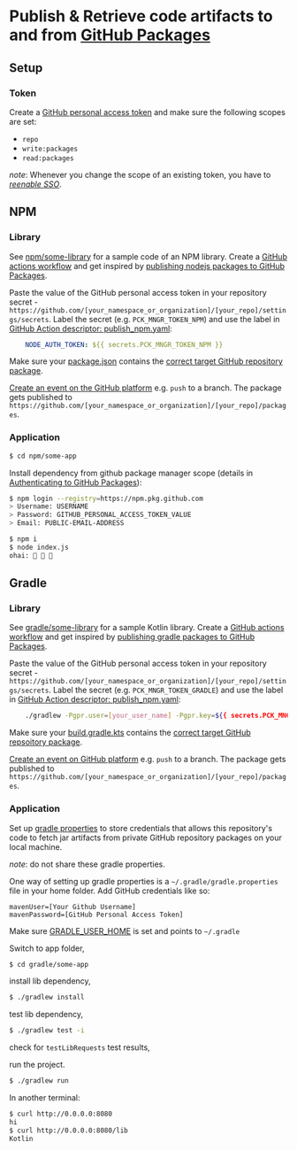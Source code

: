 # Publish & Retrieve code artifacts to and from [GitHub Packages](https://github.com/features/packages)

## Setup

### Token

Create a [GitHub personal access token](https://help.github.com/en/github/authenticating-to-github/creating-a-personal-access-token-for-the-command-line#creating-a-token) 
and make sure the following scopes are set:

- `repo`
- `write:packages`
- `read:packages`

_note_: Whenever you change the scope of an existing token, you have to [_reenable SSO_](https://help.github.com/en/github/authenticating-to-github/authorizing-a-personal-access-token-for-use-with-saml-single-sign-on).


## NPM

### Library

See [npm/some-library](npm/some-library) for a sample code of an NPM library.
Create a [GitHub actions workflow](https://help.github.com/en/actions/configuring-and-managing-workflows/configuring-a-workflow) 
and get inspired by [publishing nodejs packages to GitHub Packages](https://help.github.com/en/actions/language-and-framework-guides/publishing-nodejs-packages#publishing-packages-to-github-packages).

Paste the value of the GitHub personal access token in your repository secret - 
`https://github.com/[your_namespace_or_organization]/[your_repo]/settings/secrets`.
Label the secret (e.g. `PCK_MNGR_TOKEN_NPM`) and use the label in [GitHub Action descriptor: publish_npm.yaml](../.github/workflows/publish_npm.yaml#L33):
```yaml
    NODE_AUTH_TOKEN: ${{ secrets.PCK_MNGR_TOKEN_NPM }}
```

Make sure your [package.json](npm/some-library/package.json#L16) contains the [correct target GitHub repository package](https://help.github.com/en/packages/using-github-packages-with-your-projects-ecosystem/configuring-npm-for-use-with-github-packages#publishing-multiple-packages-to-the-same-repository).

[Create an event on the GitHub platform](https://help.github.com/en/actions/reference/events-that-trigger-workflows) e.g. `push` to a branch. The package gets published to `https://github.com/[your_namespace_or_organization]/[your_repo]/packages`.


### Application

```sh
$ cd npm/some-app
```

Install dependency from github package manager scope (details in [Authenticating to GitHub Packages](https://help.github.com/en/packages/using-github-packages-with-your-projects-ecosystem/configuring-npm-for-use-with-github-packages)):
```sh
$ npm login --registry=https://npm.pkg.github.com
> Username: USERNAME
> Password: GITHUB_PERSONAL_ACCESS_TOKEN_VALUE
> Email: PUBLIC-EMAIL-ADDRESS
```

```sh
$ npm i
$ node index.js
ohai: 🔔 🔔 🔔
```

## Gradle

### Library

See [gradle/some-library](gradle/some-library) for a sample Kotlin library.
Create a [GitHub actions workflow](https://help.github.com/en/actions/configuring-and-managing-workflows/configuring-a-workflow) 
and get inspired by [publishing gradle packages to GitHub Packages](https://help.github.com/en/packages/using-github-packages-with-your-projects-ecosystem/configuring-gradle-for-use-with-github-packages#example-using-kotlin-dsl-for-a-single-package-in-the-same-repository).

Paste the value of the GitHub personal access token in your repository secret - 
`https://github.com/[your_namespace_or_organization]/[your_repo]/settings/secrets`.
Label the secret (e.g. `PCK_MNGR_TOKEN_GRADLE`) and use the label in [GitHub Action descriptor: publish_npm.yaml](.github/workflows/publish_jar.yaml#26):
```sh
    ./gradlew -Pgpr.user=[your_user_name] -Pgpr.key=${{ secrets.PCK_MNGR_TOKEN_GRADLE }} publish
```

Make sure your [build.gradle.kts](gradle/some-library/build.gradle.kts#L36) contains the [correct target GitHub repsoitory package](https://help.github.com/en/packages/using-github-packages-with-your-projects-ecosystem/configuring-gradle-for-use-with-github-packages#example-using-kotlin-dsl-for-multiple-packages-in-the-same-repository).

[Create an event on GitHub platform](https://help.github.com/en/actions/reference/events-that-trigger-workflows) e.g. `push` to a branch. The package gets published to `https://github.com/[your_namespace_or_organization]/[your_repo]/packages`.

### Application

Set up [gradle properties](https://docs.gradle.org/current/userguide/build_environment.html#sec:gradle_configuration_properties)
to store credentials that allows this repository's code to fetch jar artifacts from 
private GitHub repository packages on your local machine. 

_note_: do not share these gradle properties. 
 
One way of setting up gradle properties is a
`~/.gradle/gradle.properties` file in your home folder. 
Add GitHub credentials like so:

```properties
mavenUser=[Your Github Username]
mavenPassword=[GitHub Personal Access Token]
```

Make sure [GRADLE_USER_HOME](https://docs.gradle.org/current/userguide/build_environment.html#sec:gradle_environment_variables) is set
and points to `~/.gradle` 


Switch to app folder,
```sh
$ cd gradle/some-app
```

install lib dependency,
```sh
$ ./gradlew install
```

test lib dependency,
```sh
$ ./gradlew test -i
```
check for `testLibRequests` test results,

run the project.
```sh
$ ./gradlew run
```

In another terminal:
```sh
$ curl http://0.0.0.0:8080
hi
$ curl http://0.0.0.0:8080/lib
Kotlin
```